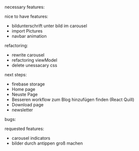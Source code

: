 necessary features:

nice to have features:
- bildunterschrift unter bild im carousel
- import Pictures
- navbar animation

refactoring:
- rewrite carousel
- refactoring viewModel
- delete unessacary css

next steps:
- firebase storage
- Home page
- Neuste Page
- Besseren workflow zum Blog hinzufügen finden (React Quill)
- Download page
- newsletter
  

bugs:


requested features:
- carousel indicators
- bilder durch antippen groß machen
  



  


  



